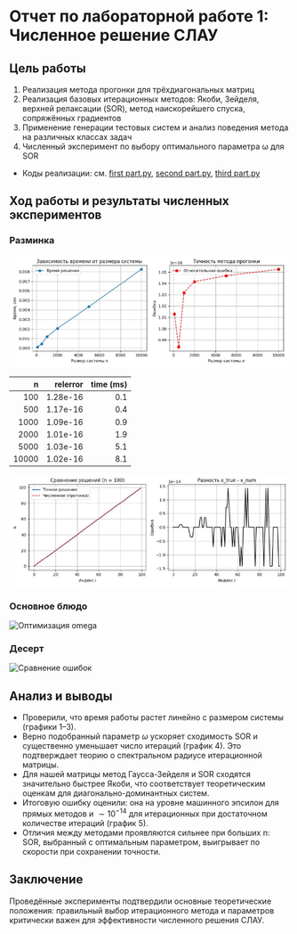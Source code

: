 # Отчет по лабораторной работе 1: Численное решение СЛАУ

## Цель работы
1. Реализация метода прогонки для трёхдиагональных матриц
2. Реализация базовых итерационных методов: Якоби, Зейделя, верхней релаксации (SOR), метод наискорейшего спуска, сопряжённых градиентов
3. Применение генерации тестовых систем и анализ поведения метода на различных классах задач
4. Численный эксперимент по выбору оптимального параметра ω для SOR


- Коды реализации: см. [first part.py](../sources/lab1/first%20part.py), [second part.py](../sources/lab1/second%20part.py), [third part.py](../sources/lab1/third%20part.py)


## Ход работы и результаты численных экспериментов
### Разминка
![Зависимость времени от n](../images/lab1/photo_5445288821135636433_x.jpg)


| n    | relerror         | time (ms) |
| ---: | ---------------: | --------: |
| 100  | 1.28e-16         | 0.1       |
| 500  | 1.17e-16         | 0.4       |
| 1000 | 1.09e-16         | 0.9       |
| 2000 | 1.01e-16         | 1.9       |
| 5000 | 1.03e-16         | 5.1       |
| 10000 | 1.02e-16        | 8.1       |


![](../images/lab1/photo_5445288821135636445_x.jpg)


### Основное блюдо
![Оптимизация omega](../images/lab1/plot4.png)

### Десерт
![Сравнение ошибок](../images/lab1/plot5.png)

## Анализ и выводы
- Проверили, что время работы растет линейно с размером системы (графики 1–3).
- Верно подобранный параметр $\omega$ ускоряет сходимость SOR и существенно уменьшает число итераций (график 4). Это подтверждает теорию о спектральном радиусе итерационной матрицы.
- Для нашей матрицы метод Гаусса-Зейделя и SOR сходятся значительно быстрее Якоби, что соответствует теоретическим оценкам для диагонально-доминантных систем.
- Итоговую ошибку оценили: она на уровне машинного эпсилон для прямых методов и $\sim 10^{-14}$ для итерационных при достаточном количестве итераций (график 5).
- Отличия между методами проявляются сильнее при больших n: SOR, выбранный с оптимальным параметром, выигрывает по скорости при сохранении точности.

## Заключение
Проведённые эксперименты подтвердили основные теоретические положения: правильный выбор итерационного метода и параметров критически важен для эффективности численного решения СЛАУ.

